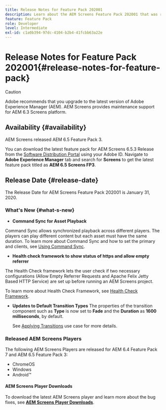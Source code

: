```yaml
---
title: Release Notes for Feature Pack 202001
description: Learn about the AEM Screens Feature Pack 202001 that was released on January 31, 2020.
feature: Feature Pack
role: Developer
level: Intermediate
exl-id: c1a0b394-97dc-4104-b2b4-41fcbb63a22e
---
```

# Release Notes for Feature Pack 202001{#release-notes-for-feature-pack}

>[!CAUTION]
>
>Adobe recommends that you upgrade to the latest version of Adobe Experience Manager (AEM). AEM Screens provides maintenance support for AEM 6.3 Screens platform.

## Availability {#availability}

AEM Screens released AEM 6.5 Feature Pack 3.

You can download the latest feature pack for AEM Screens 6.5.3 Release from the [Software Distribution Portal](https://experience.adobe.com/#/downloads/content/software-distribution/en/aem.html) using your Adobe ID. Navigate to **Adobe Experience Manager** tab and search for **Screens** to get the latest feature pack titled as **AEM 6.5 Screens FP3**.

## Release Date {#release-date}

The Release Date for AEM Screens Feature Pack 202001 is January 31, 2020.

### What's New {#what-s-new}

* **Command Sync for Asset Playback**

Command Sync allows synchronized playback across different players. The players can play different content but each asset must have the same duration.
   To learn more about Command Sync and how to set the primary and clients, see [Using Command Sync](using-command-sync.md).

* **Health check framework to show status of https and allow empty referrer**

The Health Check framework lets the user check if two necessary configurations (Allow Empty Referrer Requests and Apache Felix Jetty Based HTTP Service) are set up before running an AEM Screens project. 

   To learn more about Health Check Framework, see [Health Check Framework](/help/user-guide/configuring-screens-introduction.md#health-check-framework).

* **Updates to Default Transition Types**
The properties of the transition component such as **Type** is now set to **Fade** and the **Duration** as **1600 milliseconds**, by default.

   See [Applying Transitions](/help/user-guide/applying-transitions.md) use case for more details.


### Released AEM Screens Players

The following AEM Screens Players are released for AEM 6.4 Feature Pack 7 and AEM 6.5 Feature Pack 3:

* ChromeOS
* Windows
* Android&trade;

#### AEM Screens Player Downloads

To download the latest AEM Screens player and learn more about the bug fixes, see [**AEM Screens Player Downloads**](https://download.macromedia.com/screens/).
